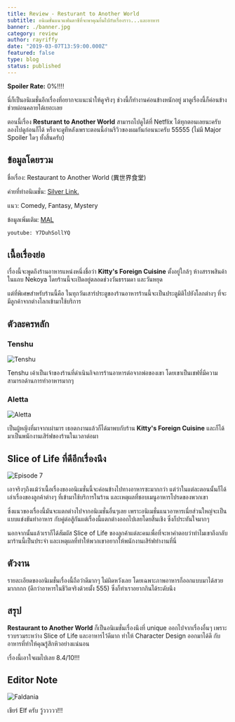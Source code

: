 ```yaml
---
title: Review - Resturant to Another World
subtitle: อนิเมชั่นแนวแฟนตาซีที่จะพาคุณยิ้มไปกับเรื่องราว...และอาหาร
banner: ./banner.jpg
category: review
author: rayriffy
date: "2019-03-07T13:59:00.000Z"
featured: false
type: blog
status: published
---
```


**Spoiler Rate:** 0%!!!!

นี่ก็เป็นอนิเมชั่นอีกเรื่องที่อยากจะแนะนำให้ดูจริงๆ ช่วงนี้ก็ทำงานค่อนข้างหนักอยู่ มาดูเรื่องนี้ก็ค่อนข้างช่วยผ่อนคลายได้เยอะเลย

ตอนนี้เรื่อง **Resturant to Another World** สามารถไปดูได้ที่ Netflix ได้ทุกตอนเลยนะครับ ลองไปดูก่อนก็ได้ หรือจะดูทีหลังเพราะตอนนี้อ่านรีวิวของผมกันก่อนนะครับ 55555 (ไม่มี Major Spoiler ใดๆ ทั้งสิ้นครับ)

## ข้อมูลโดยรวม

ชื่อเรื่อง: Restaurant to Another World (異世界食堂)

ค่ายที่ทำอนิเมชั่น: [Silver Link.](http://www.silverlink.co.jp/)

แนว: Comedy, Fantasy, Mystery

ข้อมูลเพิ่มเติม: [MAL](https://myanimelist.net/anime/34012/Isekai_Shokudou)

`youtube: Y7DuhSollYQ`

## เนื้อเรื่องย่อ

เรื่องนี้จะพูดถึงร้านอาหารแหน่งหนึ่งชื่อว่า **Kitty's Foreign Cuisine** ตั้งอยู่ใกล้ๆ ห้างสรรพสินค้าในแถบ Nekoya โดยร้านนี้จะเปิดอยู่ตลอดช่วงวันธรรมดา และวันหยุด

แต่ที่พิเศษสำหรับร้านนี้คือ ในทุกวันเสาร์ประตูของร้านอาหารร้านนี้จะเป็นประตูมิติไปยังโลกต่างๆ ที่จะมีลูกค้าจากต่างโลกเข้ามาใช้บริการ

## ตัวละครหลัก

### Tenshu

![Tenshu](./tenshu.jpg)

Tenshu เค้าเป็นเจ้าของร้านที่ดำเนินกิจการร้านอาหารต่อจากพ่อของเขา โดยเขาเป็นเชฟที่มีความสามารถด้านการทำอาหารมากๆ

### Aletta

![Aletta](./aletta.jpg)

เป็นผู้หญิงที่มาจากเผ่ามาร เธอตกงานแล้วก็ได้มาพบกับร้าน **Kitty's Foreign Cuisine** และก็ได้มาเป็นพนักงานเสิร์ฟของร้านในเวลาต่อมา

## Slice of Life ที่ดีอีกเรื่องนึง

![Episode 7](./pTEwv2kOrnw1jdS2dI.jpg)

เอาจริงๆถึงแม้ว่าเนื้อเรื่องของอนิเมชั่นนี้จะค่อนข้างไปทางอาหารซะมากกว่า แต่ว่าในแต่ละตอนนั้นก็ได้เล่าเรื่องของลูกค้าต่างๆ ที่เข้ามาใช้บริการในร้าน และเหตุผลที่ชอบเมนูอาหารโปรดของพวกเขา

ซึ่งแนวของเรื่องนี้มันจะแตกต่างไปจากอนิเมชั่นอื่นๆเลย เพราะอนิเมชั่นแนวอาหารเนี่ยส่วนใหญ่จะเป็นแบบแข่งขันทำอาหาร กับคู่ต่อสู้กันแต่เรื่องนี้แตกต่างออกไปเลยโดยสิ้นเชิง ซึ่งก็ประทันใจมากๆ

นอกจากนั้นแล้วเราก็ได้สัมผัส Slice of Life ของลูกค้าแต่ละคนเพื่อที่จะหาคำตอบว่าทำไมเขาถึงกลับมาร้านนี้เป็นประจำ และเหตุผลที่ทำให้พวกเขาอยากให้พนักงานเสิร์ฟทำงานที่นี่

## ตัวงาน

รายละเอียดของอนิเมชั่นเรื่องนี้ถือว่าดีมากๆ ไม่ผิดหวังเลย โดยเฉพาะภาพอาหารก็ออกแบบมาได้สวยมากกกก (ดีกว่าอาหารในชีวิตจริงด้วยมั้ง 555) ซึ่งก็ทำเราอยากกินได้ระดับนึง

## สรุป

**Restaurant to Another World** ก็เป็นอนิเมชั่นเรื่องนึงที่ unique ออกไปจากเรื่องอื่นๆ เพราะรวบรวมระหว่าง Slice of Life และอาหารไว้ดีมาก ทำให้ Character Design ออกมาได้ดี กับอาหารที่ทำให้คุณรู้สึกหิวอย่างแน่นอน

เรื่องนี้เอาใจผมไปเลย 8.4/10!!!

## Editor Note

![Faldania](./faldania.jpg)

เชียร์ Elf ครับ วู้ววววว!!!
